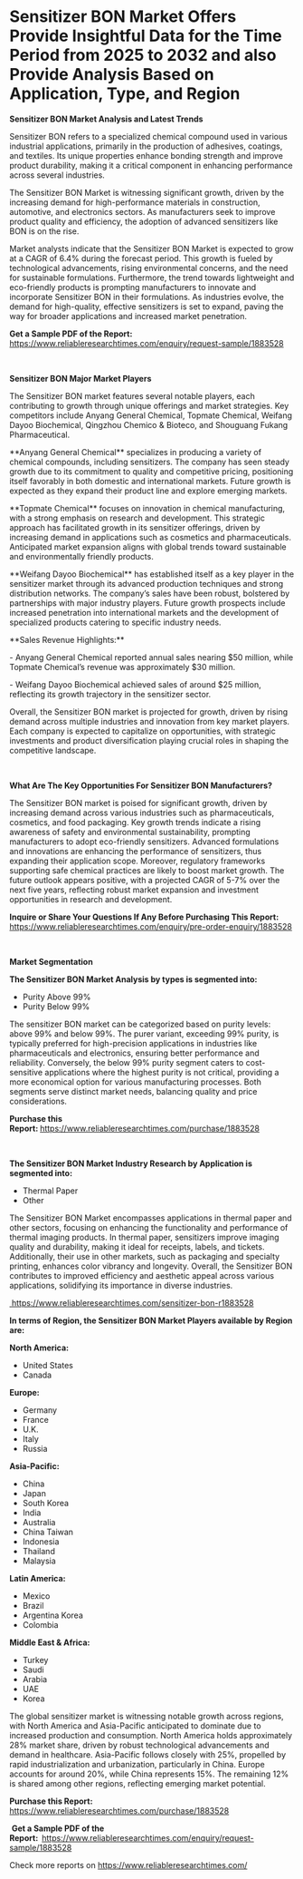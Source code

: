 <p><h1>Sensitizer BON Market Offers Provide Insightful Data for the Time Period from 2025 to 2032 and also Provide Analysis Based on Application, Type, and Region</h1></p><p><strong>Sensitizer BON Market Analysis and Latest Trends</strong></p>
<p><p>Sensitizer BON refers to a specialized chemical compound used in various industrial applications, primarily in the production of adhesives, coatings, and textiles. Its unique properties enhance bonding strength and improve product durability, making it a critical component in enhancing performance across several industries. </p><p>The Sensitizer BON Market is witnessing significant growth, driven by the increasing demand for high-performance materials in construction, automotive, and electronics sectors. As manufacturers seek to improve product quality and efficiency, the adoption of advanced sensitizers like BON is on the rise. </p><p>Market analysts indicate that the Sensitizer BON Market is expected to grow at a CAGR of 6.4% during the forecast period. This growth is fueled by technological advancements, rising environmental concerns, and the need for sustainable formulations. Furthermore, the trend towards lightweight and eco-friendly products is prompting manufacturers to innovate and incorporate Sensitizer BON in their formulations. As industries evolve, the demand for high-quality, effective sensitizers is set to expand, paving the way for broader applications and increased market penetration.</p></p>
<p><strong>Get a Sample PDF of the Report:&nbsp;</strong> <a href="https://www.reliableresearchtimes.com/enquiry/request-sample/1883528?utm_campaign=2269&utm_medium=2&utm_source=Github&utm_content=ia&utm_term=03042025&utm_id=sensitizer-bon">https://www.reliableresearchtimes.com/enquiry/request-sample/1883528</a></p>
<p>&nbsp;</p>
<p><strong>Sensitizer BON Major Market Players</strong></p>
<p><p>The Sensitizer BON market features several notable players, each contributing to growth through unique offerings and market strategies. Key competitors include Anyang General Chemical, Topmate Chemical, Weifang Dayoo Biochemical, Qingzhou Chemico & Bioteco, and Shouguang Fukang Pharmaceutical.</p><p>**Anyang General Chemical** specializes in producing a variety of chemical compounds, including sensitizers. The company has seen steady growth due to its commitment to quality and competitive pricing, positioning itself favorably in both domestic and international markets. Future growth is expected as they expand their product line and explore emerging markets.</p><p>**Topmate Chemical** focuses on innovation in chemical manufacturing, with a strong emphasis on research and development. This strategic approach has facilitated growth in its sensitizer offerings, driven by increasing demand in applications such as cosmetics and pharmaceuticals. Anticipated market expansion aligns with global trends toward sustainable and environmentally friendly products.</p><p>**Weifang Dayoo Biochemical** has established itself as a key player in the sensitizer market through its advanced production techniques and strong distribution networks. The company’s sales have been robust, bolstered by partnerships with major industry players. Future growth prospects include increased penetration into international markets and the development of specialized products catering to specific industry needs.</p><p>**Sales Revenue Highlights:**</p><p>- Anyang General Chemical reported annual sales nearing $50 million, while Topmate Chemical’s revenue was approximately $30 million.</p><p>- Weifang Dayoo Biochemical achieved sales of around $25 million, reflecting its growth trajectory in the sensitizer sector.</p><p>Overall, the Sensitizer BON market is projected for growth, driven by rising demand across multiple industries and innovation from key market players. Each company is expected to capitalize on opportunities, with strategic investments and product diversification playing crucial roles in shaping the competitive landscape.</p></p>
<p>&nbsp;</p>
<p><strong>What Are The Key Opportunities For Sensitizer BON Manufacturers?</strong></p>
<p><p>The Sensitizer BON market is poised for significant growth, driven by increasing demand across various industries such as pharmaceuticals, cosmetics, and food packaging. Key growth trends indicate a rising awareness of safety and environmental sustainability, prompting manufacturers to adopt eco-friendly sensitizers. Advanced formulations and innovations are enhancing the performance of sensitizers, thus expanding their application scope. Moreover, regulatory frameworks supporting safe chemical practices are likely to boost market growth. The future outlook appears positive, with a projected CAGR of 5-7% over the next five years, reflecting robust market expansion and investment opportunities in research and development.</p></p>
<p><strong>Inquire or Share Your Questions If Any Before Purchasing This Report:</strong> <a href="https://www.reliableresearchtimes.com/enquiry/pre-order-enquiry/1883528?utm_campaign=2269&utm_medium=2&utm_source=Github&utm_content=ia&utm_term=03042025&utm_id=sensitizer-bon">https://www.reliableresearchtimes.com/enquiry/pre-order-enquiry/1883528</a></p>
<p>&nbsp;</p>
<p><strong>Market Segmentation</strong></p>
<p><strong>The Sensitizer BON Market Analysis by types is segmented into:</strong></p>
<p><ul><li>Purity Above 99%</li><li>Purity Below 99%</li></ul></p>
<p><p>The sensitizer BON market can be categorized based on purity levels: above 99% and below 99%. The purer variant, exceeding 99% purity, is typically preferred for high-precision applications in industries like pharmaceuticals and electronics, ensuring better performance and reliability. Conversely, the below 99% purity segment caters to cost-sensitive applications where the highest purity is not critical, providing a more economical option for various manufacturing processes. Both segments serve distinct market needs, balancing quality and price considerations.</p></p>
<p><strong>Purchase this Report:&nbsp;</strong><a href="https://www.reliableresearchtimes.com/purchase/1883528?utm_campaign=2269&utm_medium=2&utm_source=Github&utm_content=ia&utm_term=03042025&utm_id=sensitizer-bon">https://www.reliableresearchtimes.com/purchase/1883528</a></p>
<p>&nbsp;</p>
<p><strong>The Sensitizer BON Market Industry Research by Application is segmented into:</strong></p>
<p><ul><li>Thermal Paper</li><li>Other</li></ul></p>
<p><p>The Sensitizer BON Market encompasses applications in thermal paper and other sectors, focusing on enhancing the functionality and performance of thermal imaging products. In thermal paper, sensitizers improve imaging quality and durability, making it ideal for receipts, labels, and tickets. Additionally, their use in other markets, such as packaging and specialty printing, enhances color vibrancy and longevity. Overall, the Sensitizer BON contributes to improved efficiency and aesthetic appeal across various applications, solidifying its importance in diverse industries.</p></p>
<p><a href="https://www.reliableresearchtimes.com/sensitizer-bon-r1883528?utm_campaign=2269&utm_medium=2&utm_source=Github&utm_content=ia&utm_term=03042025&utm_id=sensitizer-bon">&nbsp;https://www.reliableresearchtimes.com/sensitizer-bon-r1883528</a></p>
<p><strong>In terms of Region, the Sensitizer BON Market Players available by Region are:</strong></p>
<p>
    <p> <strong> North America: </strong>
        <ul>
            <li>United States</li>
            <li>Canada</li>
        </ul>
        </p> 
    <p> <strong> Europe: </strong>
        <ul>
            <li>Germany</li>
            <li>France</li>
            <li>U.K.</li>
            <li>Italy</li>
            <li>Russia</li>
        </ul>
        </p> 
    <p> <strong> Asia-Pacific: </strong>
        <ul>
            <li>China</li>
            <li>Japan</li>
            <li>South Korea</li>
            <li>India</li>
            <li>Australia</li>
            <li>China Taiwan</li>
            <li>Indonesia</li>
            <li>Thailand</li>
            <li>Malaysia</li>
        </ul>
        </p> 
    <p> <strong> Latin America: </strong>
        <ul>
            <li>Mexico</li>
            <li>Brazil</li>
            <li>Argentina Korea</li>
            <li>Colombia</li>
        </ul>
        </p> 
    <p> <strong> Middle East & Africa: </strong>
        <ul>
            <li>Turkey</li>
            <li>Saudi</li>
            <li>Arabia</li>
            <li>UAE</li>
            <li>Korea</li>
        </ul>
    </p>
    </p>
<p><p>The global sensitizer market is witnessing notable growth across regions, with North America and Asia-Pacific anticipated to dominate due to increased production and consumption. North America holds approximately 28% market share, driven by robust technological advancements and demand in healthcare. Asia-Pacific follows closely with 25%, propelled by rapid industrialization and urbanization, particularly in China. Europe accounts for around 20%, while China represents 15%. The remaining 12% is shared among other regions, reflecting emerging market potential.</p></p>
<p><strong>Purchase this Report: </strong><a href="https://www.reliableresearchtimes.com/purchase/1883528?utm_campaign=2269&utm_medium=2&utm_source=Github&utm_content=ia&utm_term=03042025&utm_id=sensitizer-bon">https://www.reliableresearchtimes.com/purchase/1883528</a></p>
<p>&nbsp;<strong>Get a Sample PDF of the Report:&nbsp;&nbsp;</strong><a href="https://www.reliableresearchtimes.com/enquiry/request-sample/1883528?utm_campaign=2269&utm_medium=2&utm_source=Github&utm_content=ia&utm_term=03042025&utm_id=sensitizer-bon">https://www.reliableresearchtimes.com/enquiry/request-sample/1883528</a></p>
<p><strong></strong></p>
<p>Check more reports on <a href="https://www.reliableresearchtimes.com/?utm_campaign=2269&utm_medium=2&utm_source=Github&utm_content=ia&utm_term=03042025&utm_id=sensitizer-bon">https://www.reliableresearchtimes.com/</a></p>